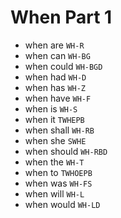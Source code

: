# When Part 1

* when are `WH-R`
* when can `WH-BG`
* when could `WH-BGD`
* when had `WH-D`
* when has `WH-Z`
* when have `WH-F`
* when is `WH-S`
* when it `TWHEPB`
* when shall `WH-RB`
* when she `SWHE`
* when should `WH-RBD`
* when the `WH-T`
* when to `TWHOEPB`
* when was `WH-FS`
* when will `WH-L`
* when would `WH-LD`
